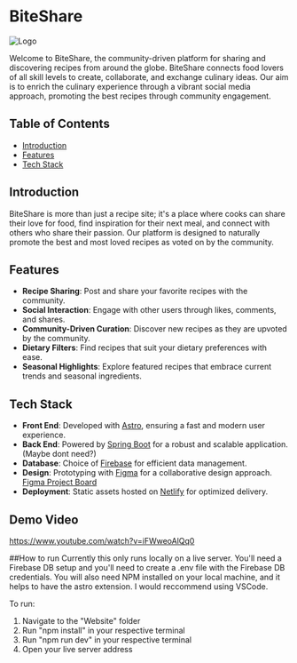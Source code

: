 # BiteShare
![Logo](https://github.com/Sanmeet-EWU/github-teams-project-bid-team-404/assets/95836306/4b73fbe1-dd64-4f41-a0df-1101aad9cb8c)

Welcome to BiteShare, the community-driven platform for sharing and discovering recipes from around the globe. BiteShare connects food lovers of all skill levels to create, collaborate, and exchange culinary ideas. Our aim is to enrich the culinary experience through a vibrant social media approach, promoting the best recipes through community engagement.

## Table of Contents

- [Introduction](#introduction)
- [Features](#features)
- [Tech Stack](#tech-stack)

## Introduction

BiteShare is more than just a recipe site; it's a place where cooks can share their love for food, find inspiration for their next meal, and connect with others who share their passion. Our platform is designed to naturally promote the best and most loved recipes as voted on by the community.

## Features

- **Recipe Sharing**: Post and share your favorite recipes with the community.
- **Social Interaction**: Engage with other users through likes, comments, and shares.
- **Community-Driven Curation**: Discover new recipes as they are upvoted by the community.
- **Dietary Filters**: Find recipes that suit your dietary preferences with ease.
- **Seasonal Highlights**: Explore featured recipes that embrace current trends and seasonal ingredients.

## Tech Stack

- **Front End**: Developed with [Astro](https://astro.build/), ensuring a fast and modern user experience.
- **Back End**: Powered by [Spring Boot](https://spring.io/projects/spring-boot) for a robust and scalable application.(Maybe dont need?)
- **Database**: Choice of [Firebase](https://firebase.google.com/) for efficient data management.
- **Design**: Prototyping with [Figma](https://www.figma.com/) for a collaborative design approach. [Figma Project Board](https://www.figma.com/design/mZK5MDttDAjN6u0y2jLsvX/CSCD350-Project-Board?node-id=0%3A1&t=NJCGsHXfB2AsfG67-1)
- **Deployment**: Static assets hosted on [Netlify](https://www.netlify.com/) for optimized delivery.

## Demo Video
https://www.youtube.com/watch?v=iFWweoAlQq0

##How to run
Currently this only runs locally on a live server. You'll need a Firebase DB setup and you'll need to create a .env file with the Firebase DB credentials. You will also need NPM installed on your local machine, and it helps to have the astro extension. I would reccommend using VSCode.

To run:
1. Navigate to the "Website" folder
2. Run "npm install" in your respective terminal
3. Run "npm run dev" in your respective terminal
4. Open your live server address
